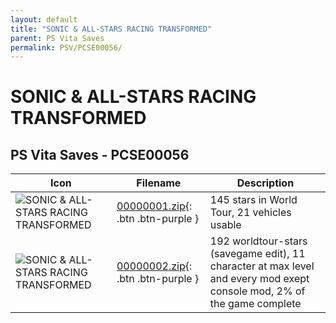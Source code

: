 ```yaml
---
layout: default
title: "SONIC & ALL-STARS RACING TRANSFORMED"
parent: PS Vita Saves
permalink: PSV/PCSE00056/
---
```

# SONIC & ALL-STARS RACING TRANSFORMED

## PS Vita Saves - PCSE00056

| Icon | Filename | Description |
|------|----------|-------------|
| ![SONIC & ALL-STARS RACING TRANSFORMED](https://github.com/bucanero/apollo-vita/raw/main/sce_sys/icon0.png) | [00000001.zip](00000001.zip){: .btn .btn-purple } | 145 stars in World Tour, 21 vehicles usable  |
| ![SONIC & ALL-STARS RACING TRANSFORMED](https://github.com/bucanero/apollo-vita/raw/main/sce_sys/icon0.png) | [00000002.zip](00000002.zip){: .btn .btn-purple } | 192 worldtour-stars (savegame edit), 11 character at max level and every mod exept console mod, 2% of the game complete  |
